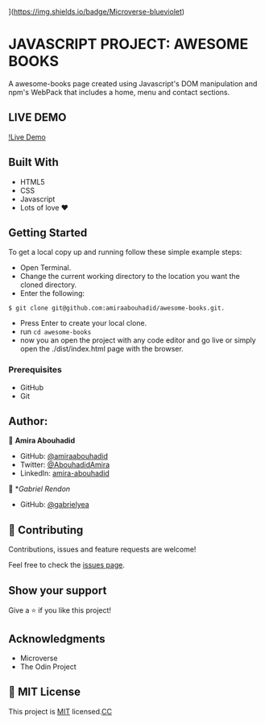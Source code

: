 ](https://img.shields.io/badge/Microverse-blueviolet)

# JAVASCRIPT PROJECT: AWESOME BOOKS
A awesome-books page created using Javascript's DOM manipulation and npm's WebPack that includes a home, menu and contact sections.

## LIVE DEMO
[!Live Demo](https://pizzeria-d-amerioo.netlify.app/)

## Built With
- HTML5
- CSS
- Javascript
- Lots of love :heart:

## Getting Started
To get a local copy up and running follow these simple example steps:
- Open Terminal.
- Change the current working directory to the location you want the cloned directory.
- Enter the following:
```
$ git clone git@github.com:amiraabouhadid/awesome-books.git.

```
- Press Enter to create your local clone.
- run ```cd awesome-books```
- now you an open the project with any code editor and go live or simply open the ./dist/index.html page with the browser.


### Prerequisites
- GitHub
- Git

## Author:

 👤 **Amira Abouhadid**

 - GitHub: [@amiraabouhadid](https://github.com/amiraabouhadid)
 - Twitter: [@AbouhadidAmira](https://twitter.com/AbouhadidAmira)
 - LinkedIn: [amira-abouhadid](https://www.linkedin.com/in/amira-abouhadid/)

 👤 **Gabriel Rendon*

 - GitHub: [@gabrielyea](https://github.com/gabrielyea)

## 🤝 Contributing

Contributions, issues and feature requests are welcome!

Feel free to check the [issues page](https://github.com/amiraabouhadid/awesome-books/issues).

## Show your support

Give a ⭐️ if you like this project!

## Acknowledgments

- Microverse
- The Odin Project

## 📝 MIT License


This project is [MIT](https://mit-license.org/) licensed.[CC](https://creativecommons.org/licenses/by-nc/4.0/)
